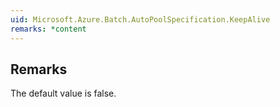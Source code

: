 ```yaml
---  
uid: Microsoft.Azure.Batch.AutoPoolSpecification.KeepAlive  
remarks: *content  
---  
```

  
## Remarks  
 The default value is false.